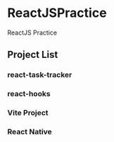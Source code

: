 # ReactJSPractice

ReactJS Practice

## Project List

### react-task-tracker

### react-hooks

### Vite Project

### React Native
